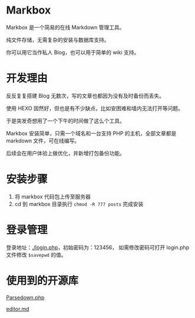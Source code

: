 # Markbox
Markbox 是一个简易的在线 Markdown 管理工具。

纯文件存储，无需复杂的安装与数据库支持。

你可以用它当作私人 Blog，也可以用于简单的 wiki 支持。

# 开发理由
反反复复搭建 Blog 无数次，写的文章也都因为没有及时备份而丢失。

使用 HEXO 固然好，但也是有不少缺点，比如安困难和墙内无法打开等问题。

于是突发奇想用了一个下午的时间做了这么个工具。

Markbox 安装简单，只需一个域名和一台支持 PHP 的主机，全部文章都是 markdown 文件，可在线编写。

后续会在用户体验上做优化，并新增打包备份功能。

# 安装步骤
1. 将 markbox 代码包上传至服务器
2. cd 到 markbox 目录执行 `chmod -R 777 posts` 完成安装

# 登录管理
登录地址：[./login.php](./login.php)，初始密码为：123456，
如需修改密码可打开 login.php 文件修改 `$savepwd` 的值。

# 使用到的开源库
[Parsedown.php](https://github.com/erusev/parsedown)

[editor.md](https://github.com/pandao/editor.md)